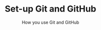 ---
layout: post
title: Set-up Git and GitHub
subtitle: How you use Git and GitHub
gh-repo: BhargavRajGuru/confused.me
gh-badge: [star, fork, follow]
tags: [conda]
comments: true
---